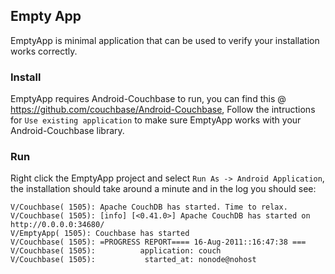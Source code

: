 ## Empty App

EmptyApp is minimal application that can be used to verify your installation works correctly.

### Install

EmptyApp requires Android-Couchbase to run, you can find this @ https://github.com/couchbase/Android-Couchbase, Follow the intructions for `Use existing application` to make sure EmptyApp works with your Android-Couchbase library.

### Run

Right click the EmptyApp project and select `Run As -> Android Application`, the installation should take around a minute and in the log you should see:

    V/Couchbase( 1505): Apache CouchDB has started. Time to relax.
    V/Couchbase( 1505): [info] [<0.41.0>] Apache CouchDB has started on http://0.0.0.0:34680/
    V/EmptyApp( 1505): Couchbase has started
    V/Couchbase( 1505): =PROGRESS REPORT==== 16-Aug-2011::16:47:38 ===
    V/Couchbase( 1505):          application: couch
    V/Couchbase( 1505):           started_at: nonode@nohost
